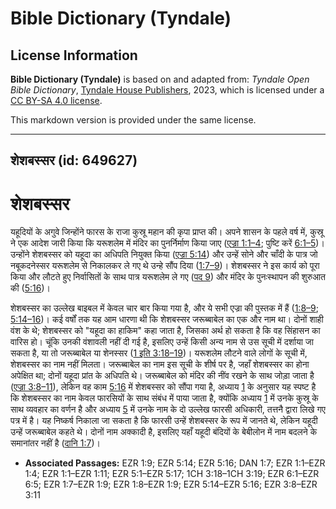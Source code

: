 # Bible Dictionary (Tyndale)

## License Information

**Bible Dictionary (Tyndale)** is based on and adapted from: _Tyndale Open Bible Dictionary_, [Tyndale House Publishers](https://tyndaleopenresources.com/), 2023, which is licensed under a [CC BY-SA 4.0 license](https://creativecommons.org/licenses/by-sa/4.0/legalcode.en).

This markdown version is provided under the same license.



--------------------------------

## शेशबस्सर (id: 649627)

शेशबस्सर
========

यहूदियों के अगुवे जिन्होंने फारस के राजा कुस्रू महान की कृपा प्राप्त की। अपने शासन के पहले वर्ष में, कुस्रू ने एक आदेश जारी किया कि यरूशलेम में मंदिर का पुनर्निर्माण किया जाए ([एज्रा 1:1–4](https://ref.ly/Ezra1:1-Ezra1:4); पुष्टि करें [6:1–5](https://ref.ly/Ezra6:1-Ezra6:5))। उन्होंने शेशबस्सर को यहूदा का अधिपति नियुक्त किया ([एज्रा 5:14](https://ref.ly/Ezra5:14)) और उन्हें सोने और चाँदी के पात्र जो नबूकदनेस्सर यरूशलेम से निकालकर ले गए थे उन्हे सौंप दिया ([1:7–9](https://ref.ly/Ezra1:7-Ezra1:9))। शेशबस्सर ने इस कार्य को पूरा किया और लौटते हुए निर्वासितों के साथ पात्र यरूशलेम ले गए ([पद 9](https://ref.ly/Ezra1:9)) और मंदिर के पुनःस्थापन की शुरुआत की ([5:16](https://ref.ly/Ezra5:16))।

शेशबस्सर का उल्लेख बाइबल में केवल चार बार किया गया है, और ये सभी एज्रा की पुस्तक में हैं ([1:8–9](https://ref.ly/Ezra1:8-Ezra1:9); [5:14–16](https://ref.ly/Ezra5:14-Ezra5:16))। कई वर्षों तक यह आम धारणा थी कि शेशबस्सर जरूब्बाबेल का एक और नाम था। दोनों शाही वंश के थे; शेशबस्सर को "यहूदा का हाकिम" कहा जाता है, जिसका अर्थ हो सकता है कि वह सिंहासन का वारिस हो। चूंकि उनकी वंशावली नहीं दी गई है, इसलिए उन्हें किसी अन्य नाम से उस सूची में दर्शाया जा सकता है, या तो जरूब्बाबेल या शेनस्सर ([1 इति 3:18–19](https://ref.ly/1Chr3:18-1Chr3:19))। यरूशलेम लौटने वाले लोगों के सूची में, शेशबस्सर का नाम नहीं मिलता। जरूब्बाबेल का नाम इस सूची के शीर्ष पर है, जहाँ शेशबस्सर का होना अपेक्षित था; दोनों यहूदा प्रांत के अधिपति थे। जरूब्बाबेल को मंदिर की नींव रखने के साथ जोड़ा जाता है ([एज्रा 3:8–11](https://ref.ly/Ezra3:8-Ezra3:11)), लेकिन वह काम [5:16](https://ref.ly/Ezra5:16) में शेशबस्सर को सौंपा गया है, अध्याय [1](https://ref.ly/Ezra1:1-Ezra1:11) के अनुसार यह स्पष्ट है कि शेशबस्सर का नाम केवल फारसियों के साथ संबंध में पाया जाता है, क्योंकि अध्याय [1](https://ref.ly/Ezra1:1-Ezra1:11) में उनके कुस्रू के साथ व्यवहार का वर्णन है और अध्याय [5](https://ref.ly/Ezra5:1-Ezra5:17) में उनके नाम के दो उल्लेख फारसी अधिकारी, तत्तनै द्वारा लिखे गए पत्र में है। यह निष्कर्ष निकाला जा सकता है कि फारसी उन्हें शेशबस्सर के रूप में जानते थे, लेकिन यहूदी उन्हें जरूब्बाबेल कहते थे। दोनों नाम अक्कादी है, इसलिए यहाँ यहूदी बंदियों के बेबीलोन में नाम बदलने के समानांतर नहीं है ([दानि 1:7](https://ref.ly/Dan1:7))।

* **Associated Passages:** EZR 1:9; EZR 5:14; EZR 5:16; DAN 1:7; EZR 1:1–EZR 1:4; EZR 1:1–EZR 1:11; EZR 5:1–EZR 5:17; 1CH 3:18–1CH 3:19; EZR 6:1–EZR 6:5; EZR 1:7–EZR 1:9; EZR 1:8–EZR 1:9; EZR 5:14–EZR 5:16; EZR 3:8–EZR 3:11

